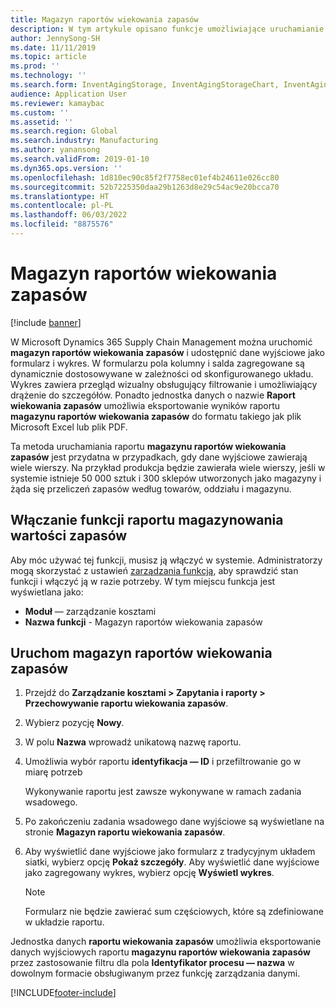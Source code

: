 ```yaml
---
title: Magazyn raportów wiekowania zapasów
description: W tym artykule opisano funkcje umożliwiające uruchamianie raportu wiekowania zapasów oraz udostępnianie danych wyjściowych w postaci formularza i wykresu.
author: JennySong-SH
ms.date: 11/11/2019
ms.topic: article
ms.prod: ''
ms.technology: ''
ms.search.form: InventAgingStorage, InventAgingStorageChart, InventAgingStorageDetails
audience: Application User
ms.reviewer: kamaybac
ms.custom: ''
ms.assetid: ''
ms.search.region: Global
ms.search.industry: Manufacturing
ms.author: yanansong
ms.search.validFrom: 2019-01-10
ms.dyn365.ops.version: ''
ms.openlocfilehash: 1d810ec90c85f2f7758ec01ef4b24611e026cc80
ms.sourcegitcommit: 52b7225350daa29b1263d8e29c54ac9e20bcca70
ms.translationtype: HT
ms.contentlocale: pl-PL
ms.lasthandoff: 06/03/2022
ms.locfileid: "8875576"
---
```

# <a name="inventory-aging-report-storage"></a>Magazyn raportów wiekowania zapasów

[!include [banner](../includes/banner.md)]

W Microsoft Dynamics 365 Supply Chain Management można uruchomić **magazyn raportów wiekowania zapasów** i udostępnić dane wyjściowe jako formularz i wykres. W formularzu pola kolumny i salda zagregowane są dynamicznie dostosowywane w zależności od skonfigurowanego układu. Wykres zawiera przegląd wizualny obsługujący filtrowanie i umożliwiający drążenie do szczegółów. Ponadto jednostka danych o nazwie **Raport wiekowania zapasów** umożliwia eksportowanie wyników raportu **magazynu raportów wiekowania zapasów** do formatu takiego jak plik Microsoft Excel lub plik PDF.

Ta metoda uruchamiania raportu **magazynu raportów wiekowania zapasów** jest przydatna w przypadkach, gdy dane wyjściowe zawierają wiele wierszy. Na przykład produkcja będzie zawierała wiele wierszy, jeśli w systemie istnieje 50 000 sztuk i 300 sklepów utworzonych jako magazyny i żąda się przeliczeń zapasów według towarów, oddziału i magazynu.

## <a name="enable-the-inventory-value-storage-report-feature"></a>Włączanie funkcji raportu magazynowania wartości zapasów

Aby móc używać tej funkcji, musisz ją włączyć w systemie. Administratorzy mogą skorzystać z ustawień [zarządzania funkcją](../../fin-ops-core/fin-ops/get-started/feature-management/feature-management-overview.md), aby sprawdzić stan funkcji i włączyć ją w razie potrzeby. W tym miejscu funkcja jest wyświetlana jako:

- **Moduł** — zarządzanie kosztami
- **Nazwa funkcji** - Magazyn raportów wiekowania zapasów

## <a name="run-an-inventory-aging-report-storage"></a>Uruchom magazyn raportów wiekowania zapasów

1. Przejdź do **Zarządzanie kosztami \> Zapytania i raporty \> Przechowywanie raportu wiekowania zapasów**.
1. Wybierz pozycję **Nowy**.
1. W polu **Nazwa** wprowadź unikatową nazwę raportu.
1. Umożliwia wybór raportu **identyfikacja — ID** i przefiltrowanie go w miarę potrzeb

    Wykonywanie raportu jest zawsze wykonywane w ramach zadania wsadowego.

1. Po zakończeniu zadania wsadowego dane wyjściowe są wyświetlane na stronie **Magazyn raportu wiekowania zapasów**.
1. Aby wyświetlić dane wyjściowe jako formularz z tradycyjnym układem siatki, wybierz opcję **Pokaż szczegóły**. Aby wyświetlić dane wyjściowe jako zagregowany wykres, wybierz opcję **Wyświetl wykres**.

    > [!NOTE]
    > Formularz nie będzie zawierać sum częściowych, które są zdefiniowane w układzie raportu.

Jednostka danych **raportu wiekowania zapasów** umożliwia eksportowanie danych wyjściowych raportu **magazynu raportów wiekowania zapasów** przez zastosowanie filtru dla pola **Identyfikator procesu — nazwa** w dowolnym formacie obsługiwanym przez funkcję zarządzania danymi.


[!INCLUDE[footer-include](../../includes/footer-banner.md)]